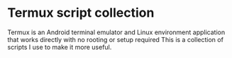 # Termux script collection 

Termux is an Android terminal emulator and Linux environment application that works directly with no rooting or setup required
This is a collection of scripts I use to make it more useful.

